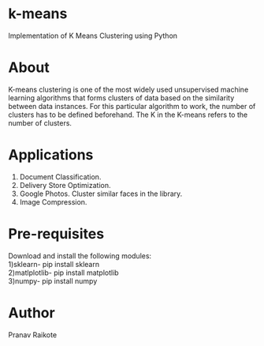 # k-means
Implementation of K Means Clustering using Python

# About
K-means clustering is one of the most widely used unsupervised machine learning algorithms that forms clusters of data based on the similarity between data instances. For this particular algorithm to work, the number of clusters has to be defined beforehand. The K in the K-means refers to the number of clusters.
 
# Applications 
1) Document Classification. <br>
2) Delivery Store Optimization.<br>
3) Google Photos. Cluster similar faces in the library. <br>
4) Image Compression. <br>

# Pre-requisites
Download and install the following modules: <br> 
1)sklearn- pip install sklearn <br>
2)matlplotlib- pip install matplotlib <br>
3)numpy- pip install numpy <br>

# Author
Pranav Raikote

